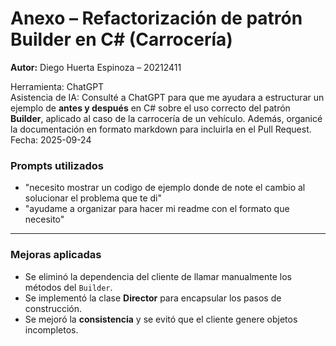 # Anexo – Refactorización de patrón Builder en C# (Carrocería)  
**Autor:** Diego Huerta Espinoza – 20212411  

Herramienta: ChatGPT  
Asistencia de IA: Consulté a ChatGPT para que me ayudara a estructurar un ejemplo de **antes y después** en C# sobre el uso correcto del patrón **Builder**, aplicado al caso de la carrocería de un vehículo. Además, organicé la documentación en formato markdown para incluirla en el Pull Request.  
Fecha: 2025-09-24  

### Prompts utilizados
- "necesito mostrar un codigo de ejemplo donde de note el cambio al solucionar el problema que te di"  
- "ayudame a organizar para hacer mi readme con el formato que necesito"  
---

### Mejoras aplicadas
- Se eliminó la dependencia del cliente de llamar manualmente los métodos del `Builder`.  
- Se implementó la clase **Director** para encapsular los pasos de construcción.  
- Se mejoró la **consistencia** y se evitó que el cliente genere objetos incompletos.  
